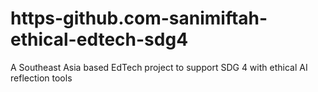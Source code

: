 # https-github.com-sanimiftah-ethical-edtech-sdg4
A Southeast Asia based EdTech project to support SDG 4 with ethical AI reflection tools
